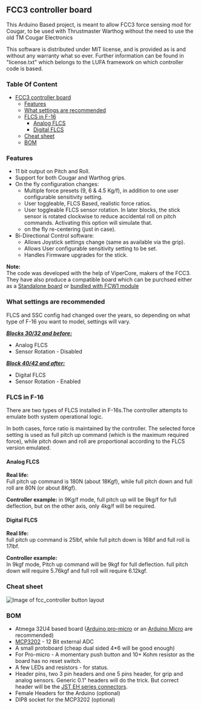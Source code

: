 ## FCC3 controller board
This Arduino Based project, is meant to allow FCC3 force sensing mod for Cougar, to be used with Thrustmaster Warthog without the need to use the old TM Cougar Electronics

This software is distributed under MIT license, and is provided as is and without any warranty what so ever. Further information can be found in "license.txt" which belongs to the LUFA framework on which controller code is based.


### Table Of Content
- [FCC3 controller board](#fcc3-controller-board)
  - [Features](#features)
  - [What settings are recommended](#what-settings-are-recommended)
  - [FLCS in F-16](#flcs-in-f-16)
      - [Analog FLCS](#analog-flcs)
      - [Digital FLCS](#digital-flcs)
  - [Cheat sheet](#cheat-sheet)
  - [BOM](#bom)


### Features
  * 11 bit output on Pitch and Roll.
  * Support for both Cougar and Warthog grips.
  * On the fly configuration changes:
    * Multiple force presets (9, 6 & 4.5 Kg/f), in addition to one user configurable sensitivity setting.
    * User toggleable, FLCS Based, realistic force ratios.  
    * User toggleable FLCS sensor rotation. In later blocks, the stick sensor is rotated clockwise to reduce accidental roll on pitch commands. Activating this option will simulate that.
    * on the fly re-centering (just in case).
  * Bi-Directional Control software:
    * Allows Joystick settings change (same as available via the grip).
    * Allows User configurable sensitivity setting to be set.
    * Handles Firmware upgrades for the stick.
    
**Note:** <br>
The code was developed with the help of ViperCore, makers of the FCC3. They have also produce a compatible board which can be purchsed either as a [Standalone board](http://www.vipercore.nl/index.php/webshop/view/productdetails/virtuemart_product_id/58/virtuemart_category_id/14) or [bundled with FCW1 module](http://www.vipercore.nl/index.php/webshop/view/productdetails/virtuemart_product_id/56/virtuemart_category_id/14)

### What settings are recommended
  FLCS and SSC config had changed over the years, so depending on what type of F-16 you want to model, settings will vary.

<b><u><i> Blocks 30/32 and before: </b></u></i>
  * Analog FLCS
  * Sensor Rotation -  Disabled

<b><u><i> Block 40/42 and after: </b></u></i>
  * Digital FLCS
  * Sensor Rotation - Enabled

### FLCS in F-16
There are two types of FLCS installed in F-16s.The controller attempts to emulate both system operational logic.</br>

In both cases, force ratio is maintained by the controller. The selected force setting is used as full pitch up command (which is the maximum required force), while pitch down and roll are proportional according to the FLCS version emulated.

#### Analog FLCS
  <b>Real life:</b><br>
   Full pitch up command is 180N (about 18Kgf), while full pitch down and full roll are 80N (or about 8Kgf).

  <b>Controller example:</b> in 9Kg/f mode, full pitch up will be 9kg/f for full deflection, but on the other axis, only 4kg/f will be required.

#### Digital FLCS
  <b>Real life:</b><br>
  full pitch up command is 25lbf, while full pitch down is 16lbf and full roll is 17lbf.

  <b>Controller example:</b><br>
  In 9kgf mode, Pitch up command will be  9kgf for full deflection. full pitch down will require 5.76kgf and full roll will require 6.12kgf.

### Cheat sheet
![Image of fcc_controller button layout](https://github.com/uriba107/fcc_controller/raw/master/misc/FCC_controller_cheatsheet.png)


### BOM
* Atmega 32U4 based board ([Arduino pro-micro](http://www.ebay.com/sch/i.html?_from=R40&_trksid=p2050601.m570.l1313.TR0.TRC0.H0.Xarduino+pro-micro.TRS0&_nkw=arduino+pro-micro&_sacat=0) or an [Arduino Micro](https://www.arduino.cc/en/Main/arduinoBoardMicro) are recommended)
* [MCP3202](http://www.ebay.com/sch/i.html?_odkw=arduino+pro-micro&_osacat=0&_from=R40&_trksid=p2045573.m570.l1313.TR0.TRC0.H0.XMCP3202.TRS0&_nkw=MCP3202&_sacat=0) - 12 Bit external ADC
* A small protoboard (cheap dual sided 4*6 will be good enough)
* For Pro-micro - A momentary push button and 10+ Kohm resistor as the board has no reset switch.
* A few LEDs and resistors - for status.
* Header pins, two 3 pin headers and one 5 pins header, for grip and analog sensors. Generic 0.1" headers will do the trick. But correct header will be the [ JST EH series connectors](http://www.jst-belgium.be/productSeries.php?pid=46).
* Female Headers for the Arduino (optional)
* DIP8 socket for the MCP3202 (optional)

